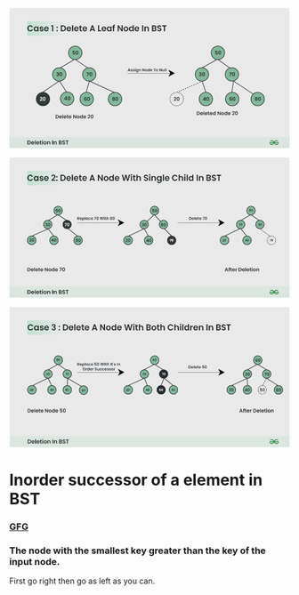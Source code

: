 ![case 1](image.png)

![case 2](image-1.png)

![case 3](image-2.png)

# Inorder successor of a element in BST

### [GFG](https://www.geeksforgeeks.org/inorder-successor-in-binary-search-tree/)

### The node with the **smallest key greater than the key** of the input node. 

First go right then go as left as you can.